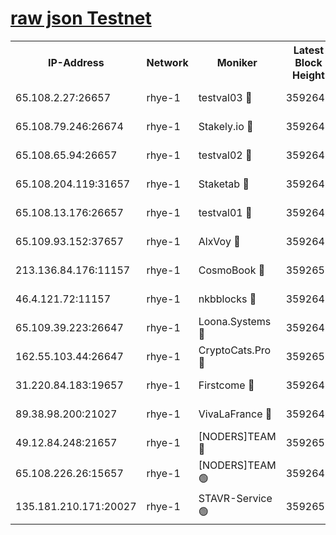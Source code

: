 
[raw json Testnet](https://rpc-check.quickt.stavr.tech/quickt/rpc-quickt-result.json)
=


<table><tr><th>IP-Address</th><th>Network</th><th>Moniker</th><th>Latest Block Height</th><th>Earliest Block Height</th><th>Catching Up</th><th>Tx Index</th><th>Voting Power</th><th>Scan Time</th></tr><tr><td>65.108.2.27:26657</td><td>rhye-1</td><td>testval03 🔴</td><td>3592647</td><td>1</td><td>False</td><td>on</td><td>5002050</td><td>2023-12-13T13:33:02.768611146UTC</td></tr><tr><td>65.108.79.246:26674</td><td>rhye-1</td><td>Stakely.io 🔴</td><td>3592647</td><td>1</td><td>False</td><td>on</td><td>10</td><td>2023-12-13T13:33:05.196695359UTC</td></tr><tr><td>65.108.65.94:26657</td><td>rhye-1</td><td>testval02 🔴</td><td>3592647</td><td>1</td><td>False</td><td>on</td><td>5002050</td><td>2023-12-13T13:33:05.524587386UTC</td></tr><tr><td>65.108.204.119:31657</td><td>rhye-1</td><td>Staketab 🔴</td><td>3592648</td><td>1</td><td>False</td><td>on</td><td>9900</td><td>2023-12-13T13:33:08.278284050UTC</td></tr><tr><td>65.108.13.176:26657</td><td>rhye-1</td><td>testval01 🔴</td><td>3592648</td><td>1</td><td>False</td><td>on</td><td>9582010</td><td>2023-12-13T13:33:09.055793097UTC</td></tr><tr><td>65.109.93.152:37657</td><td>rhye-1</td><td>AlxVoy 🔴</td><td>3592646</td><td>433101</td><td>False</td><td>on</td><td>92921</td><td>2023-12-13T13:33:00.030325929UTC</td></tr><tr><td>213.136.84.176:11157</td><td>rhye-1</td><td>CosmoBook 🔴</td><td>3592652</td><td>1674001</td><td>False</td><td>off</td><td>1528057</td><td>2023-12-13T13:33:36.331225114UTC</td></tr><tr><td>46.4.121.72:11157</td><td>rhye-1</td><td>nkbblocks 🔴</td><td>3592645</td><td>1781001</td><td>False</td><td>on</td><td>81901</td><td>2023-12-13T13:32:53.154232362UTC</td></tr><tr><td>65.109.39.223:26647</td><td>rhye-1</td><td>Loona.Systems 🔴</td><td>3592648</td><td>3287001</td><td>False</td><td>off</td><td>9949</td><td>2023-12-13T13:33:07.896601101UTC</td></tr><tr><td>162.55.103.44:26647</td><td>rhye-1</td><td>CryptoCats.Pro 🔴</td><td>3592653</td><td>3287001</td><td>False</td><td>off</td><td>9999</td><td>2023-12-13T13:33:41.059693816UTC</td></tr><tr><td>31.220.84.183:19657</td><td>rhye-1</td><td>Firstcome 🔴</td><td>3592647</td><td>3395933</td><td>False</td><td>off</td><td>732206</td><td>2023-12-13T13:33:02.418004766UTC</td></tr><tr><td>89.38.98.200:21027</td><td>rhye-1</td><td>VivaLaFrance 🔴</td><td>3592646</td><td>3524001</td><td>False</td><td>off</td><td>10000</td><td>2023-12-13T13:32:57.632583587UTC</td></tr><tr><td>49.12.84.248:21657</td><td>rhye-1</td><td>[NODERS]TEAM 🔴</td><td>3592653</td><td>3550632</td><td>False</td><td>on</td><td>59990</td><td>2023-12-13T13:33:38.708514781UTC</td></tr><tr><td>65.108.226.26:15657</td><td>rhye-1</td><td>[NODERS]TEAM 🟢</td><td>3592648</td><td>3574501</td><td>False</td><td>on</td><td>0</td><td>2023-12-13T13:33:08.691157552UTC</td></tr><tr><td>135.181.210.171:20027</td><td>rhye-1</td><td>STAVR-Service 🟢</td><td>3592650</td><td>3588001</td><td>False</td><td>on</td><td>0</td><td>2023-12-13T13:33:19.601793667UTC</td></tr></table>